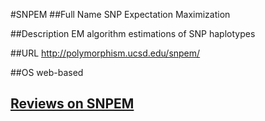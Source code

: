 #SNPEM
##Full Name
SNP Expectation Maximization

##Description
EM algorithm estimations of SNP haplotypes

##URL
http://polymorphism.ucsd.edu/snpem/

##OS
web-based


## [Reviews on SNPEM](https://github.com/gaow/genetic-analysis-software/issues/535)